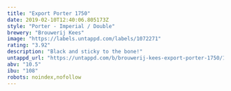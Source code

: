 ```yaml
---
title: "Export Porter 1750"
date: 2019-02-10T12:40:06.805173Z
style: "Porter - Imperial / Double"
brewery: "Brouwerij Kees"
image: "https://labels.untappd.com/labels/1072271"
rating: "3.92"
description: "Black and sticky to the bone!"
untappd_url: "https://untappd.com/b/brouwerij-kees-export-porter-1750/1072271"
abv: "10.5"
ibu: "108"
robots: noindex,nofollow
---
```

